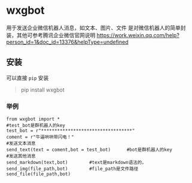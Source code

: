# wxgbot

用于发送企业微信机器人消息，如文本、图片、文件
是对微信机器人的简单封装，其他可参考腾讯企业微信官网说明
https://work.weixin.qq.com/help?person_id=1&doc_id=13376&helpType=undefined

## 安装
可以直接 `pip` 安装
> pip install wxgbot

### 举例
```text
from wxgbot import *
#test_bot是群机器人的key
test_bot = r"**********************************"
coment = r"牛逼哄哄带闪电！"
#发送文本消息
send_text(text = coment,bot = test_bot)      #bot是群机器人的key
#发送其他消息
send_markdown(text,bot)        #text是markdown语法的，
send_img(file_path,bot)        #file_path是文件路径
send_file(file_path,bot)
```


